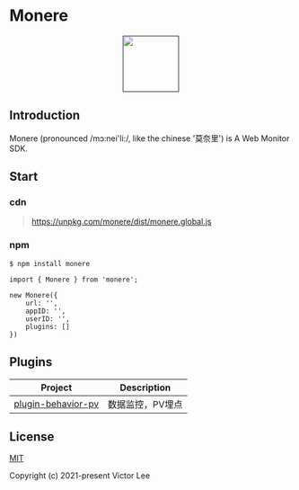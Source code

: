 # Monere

<p align="center"><a href="" target="_blank"><img src="https://vleedesigntheory.github.io/design/vi/monerevi20211212/monere.png" width="100"></a></p>

## Introduction

Monere (pronounced /mɔ:nei'li:/, like the chinese '莫奈里') is A Web Monitor SDK.

## Start
### cdn

> https://unpkg.com/monere/dist/monere.global.js

### npm

```
$ npm install monere
```

```
import { Monere } from 'monere';

new Monere({
    url: '',
    appID: '',
    userID: '',
    plugins: []
})
```
## Plugins

|Project|Description|
|:-:|:-:|
|[plugin-behavior-pv](https://github.com/vee-monere/monere/tree/main/packages/plugin-behavior-pv)|数据监控，PV埋点|

## License

[MIT](http://opensource.org/licenses/MIT)

Copyright (c) 2021-present Victor Lee